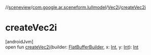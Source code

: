 //[sceneview](../../../index.md)/[com.google.ar.sceneform.lullmodel](../index.md)/[Vec2i](index.md)/[createVec2i](create-vec2i.md)

# createVec2i

[androidJvm]\
open fun [createVec2i](create-vec2i.md)(builder: [FlatBufferBuilder](../../com.google.flatbuffers/-flat-buffer-builder/index.md), x: [Int](https://kotlinlang.org/api/latest/jvm/stdlib/kotlin/-int/index.html), y: [Int](https://kotlinlang.org/api/latest/jvm/stdlib/kotlin/-int/index.html)): [Int](https://kotlinlang.org/api/latest/jvm/stdlib/kotlin/-int/index.html)
